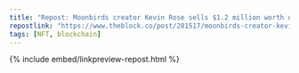 ```yaml
---
title: "Repost: Moonbirds creator Kevin Rose sells $1.2 million worth of NFTs, but says he’s still collecting | The Block"
repostlink: "https://www.theblock.co/post/281517/moonbirds-creator-kevin-rose-sells-1-2-million-worth-of-nfts-but-says-hes-still-collecting"
tags: [NFT, blockchain]
---
```


{% include embed/linkpreview-repost.html %}
